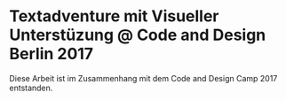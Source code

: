 # Textadventure mit Visueller Unterstüzung @ Code and Design Berlin 2017
Diese Arbeit ist im Zusammenhang mit dem Code and Design Camp 2017 entstanden.
